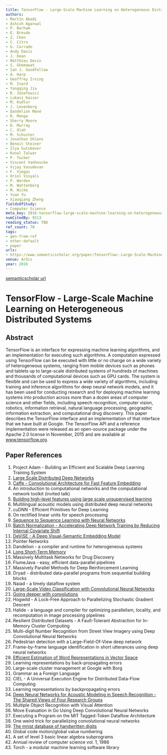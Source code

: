 ```yaml
---
title: TensorFlow - Large-Scale Machine Learning on Heterogeneous Distributed Systems
authors:
- Martín Abadi
- Ashish Agarwal
- P. Barham
- E. Brevdo
- Z. Chen
- C. Citro
- G. Corrado
- Andy Davis
- J. Dean
- Matthieu Devin
- S. Ghemawat
- Ian J. Goodfellow
- A. Harp
- Geoffrey Irving
- M. Isard
- Yangqing Jia
- R. Józefowicz
- Lukasz Kaiser
- M. Kudlur
- J. Levenberg
- Dandelion Mané
- R. Monga
- Sherry Moore
- D. Murray
- C. Olah
- M. Schuster
- Jonathon Shlens
- Benoit Steiner
- Ilya Sutskever
- Kunal Talwar
- P. Tucker
- Vincent Vanhoucke
- Vijay Vasudevan
- F. Viégas
- Oriol Vinyals
- P. Warden
- M. Wattenberg
- M. Wicke
- Yuan Yu
- Xiaoqiang Zheng
fieldsOfStudy:
- Computer Science
meta_key: 2016-tensorflow-large-scale-machine-learning-on-heterogeneous-distributed-systems
numCitedBy: 9213
reading_status: TBD
ref_count: 70
tags:
- gen-from-ref
- other-default
- paper
urls:
- https://www.semanticscholar.org/paper/TensorFlow:-Large-Scale-Machine-Learning-on-Systems-Abadi-Agarwal/9c9d7247f8c51ec5a02b0d911d1d7b9e8160495d?sort=total-citations
venue: ArXiv
year: 2016
---
```


[semanticscholar url](https://www.semanticscholar.org/paper/TensorFlow:-Large-Scale-Machine-Learning-on-Systems-Abadi-Agarwal/9c9d7247f8c51ec5a02b0d911d1d7b9e8160495d?sort=total-citations)

# TensorFlow - Large-Scale Machine Learning on Heterogeneous Distributed Systems

## Abstract

TensorFlow is an interface for expressing machine learning algorithms, and an implementation for executing such algorithms. A computation expressed using TensorFlow can be executed with little or no change on a wide variety of heterogeneous systems, ranging from mobile devices such as phones and tablets up to large-scale distributed systems of hundreds of machines and thousands of computational devices such as GPU cards. The system is flexible and can be used to express a wide variety of algorithms, including training and inference algorithms for deep neural network models, and it has been used for conducting research and for deploying machine learning systems into production across more than a dozen areas of computer science and other fields, including speech recognition, computer vision, robotics, information retrieval, natural language processing, geographic information extraction, and computational drug discovery. This paper describes the TensorFlow interface and an implementation of that interface that we have built at Google. The TensorFlow API and a reference implementation were released as an open-source package under the Apache 2.0 license in November, 2015 and are available at www.tensorflow.org.

## Paper References

1. Project Adam - Building an Efficient and Scalable Deep Learning Training System
2. [Large Scale Distributed Deep Networks](2012-large-scale-distributed-deep-networks)
3. [Caffe - Convolutional Architecture for Fast Feature Embedding](2014-caffe-convolutional-architecture-for-fast-feature-embedding)
4. An introduction to computational networks and the computational network toolkit (invited talk)
5. [Building high-level features using large scale unsupervised learning](2013-building-high-level-features-using-large-scale-unsupervised-learning)
6. Multilingual acoustic models using distributed deep neural networks
7. cuDNN - Efficient Primitives for Deep Learning
8. On rectified linear units for speech processing
9. [Sequence to Sequence Learning with Neural Networks](2014-sequence-to-sequence-learning-with-neural-networks)
10. [Batch Normalization - Accelerating Deep Network Training by Reducing Internal Covariate Shift](2015-batch-normalization-accelerating-deep-network-training-by-reducing-internal-covariate-shift)
11. [DeViSE - A Deep Visual-Semantic Embedding Model](2013-devise-a-deep-visual-semantic-embedding-model)
12. Pointer Networks
13. Dandelion - a compiler and runtime for heterogeneous systems
14. [Long Short-Term Memory](1997-long-short-term-memory)
15. Massively Multitask Networks for Drug Discovery
16. FlumeJava - easy, efficient data-parallel pipelines
17. Massively Parallel Methods for Deep Reinforcement Learning
18. Dryad - distributed data-parallel programs from sequential building blocks
19. Naiad - a timely dataflow system
20. [Large-Scale Video Classification with Convolutional Neural Networks](2014-large-scale-video-classification-with-convolutional-neural-networks)
21. [Going deeper with convolutions](2015-going-deeper-with-convolutions)
22. Hogwild - A Lock-Free Approach to Parallelizing Stochastic Gradient Descent
23. Halide - a language and compiler for optimizing parallelism, locality, and recomputation in image processing pipelines
24. Resilient Distributed Datasets - A Fault-Tolerant Abstraction for In-Memory Cluster Computing
25. Multi-digit Number Recognition from Street View Imagery using Deep Convolutional Neural Networks
26. Pedestrian detection with a Large-Field-Of-View deep network
27. Frame-by-frame language identification in short utterances using deep neural networks
28. [Efficient Estimation of Word Representations in Vector Space](2013-efficient-estimation-of-word-representations-in-vector-space)
29. Learning representations by back-propagating errors
30. Large-scale cluster management at Google with Borg
31. Grammar as a Foreign Language
32. CIEL - A Universal Execution Engine for Distributed Data-Flow Computing
33. Learning representations by backpropagating errors
34. [Deep Neural Networks for Acoustic Modeling in Speech Recognition - The Shared Views of Four Research Groups](2012-deep-neural-networks-for-acoustic-modeling-in-speech-recognition-the-shared-views-of-four-research-groups)
35. Multiple Object Recognition with Visual Attention
36. Move Evaluation in Go Using Deep Convolutional Neural Networks
37. Executing a Program on the MIT Tagged-Token Dataflow Architecture
38. One weird trick for parallelizing convolutional neural networks
39. [The mnist database of handwritten digits](2005-the-mnist-database-of-handwritten-digits)
40. Global code motion/global value numbering
41. A set of level 3 basic linear algebra subprograms
42. Annual review of computer science vol. 1, 1986
43. Torch - a modular machine learning software library

